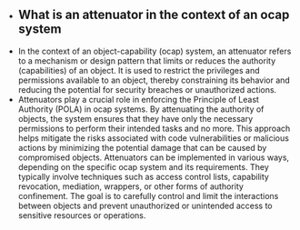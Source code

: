- ## What is an attenuator in the context of an ocap system
- In the context of an object-capability (ocap) system, an attenuator refers to a mechanism or design pattern that limits or reduces the authority (capabilities) of an object. It is used to restrict the privileges and permissions available to an object, thereby constraining its behavior and reducing the potential for security breaches or unauthorized actions.
- Attenuators play a crucial role in enforcing the Principle of Least Authority (POLA) in ocap systems. By attenuating the authority of objects, the system ensures that they have only the necessary permissions to perform their intended tasks and no more. This approach helps mitigate the risks associated with code vulnerabilities or malicious actions by minimizing the potential damage that can be caused by compromised objects.
  Attenuators can be implemented in various ways, depending on the specific ocap system and its requirements. They typically involve techniques such as access control lists, capability revocation, mediation, wrappers, or other forms of authority confinement. The goal is to carefully control and limit the interactions between objects and prevent unauthorized or unintended access to sensitive resources or operations.